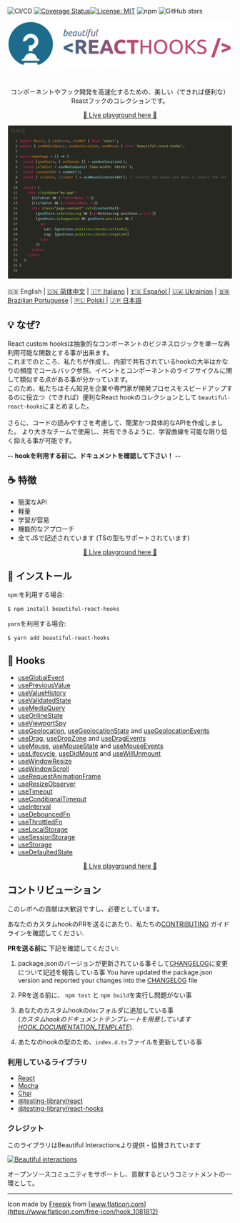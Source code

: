 ![CI/CD](https://github.com/beautifulinteractions/beautiful-react-hooks/workflows/CI/CD/badge.svg)
[![Coverage Status](https://coveralls.io/repos/github/beautifulinteractions/beautiful-react-hooks/badge.svg?branch=master)](https://coveralls.io/github/beautifulinteractions/beautiful-react-hooks?branch=master)[![License: MIT](https://img.shields.io/badge/License-MIT-yellow.svg)](https://opensource.org/licenses/MIT)
![npm](https://img.shields.io/npm/v/beautiful-react-hooks)
![GitHub stars](https://img.shields.io/github/stars/beautifulinteractions/beautiful-react-hooks?style=social)

<div align="center">
  <p align="center">
    <img src="../logo.png" alt="Beautiful React Hooks" width="750px" />
  </p>
</div>
<br />
<div>
  <p align="center">
    コンポーネントやフック開発を高速化するための、美しい（できれば便利な）Reactフックのコレクションです。
  </p>
</div>

<div>
  <p align="center">
    <a href="https://beautifulinteractions.github.io/beautiful-react-hooks/" target="_blank">
    🌟 Live playground here 🌟
    </a>
  </p>
</div>

![Usage example](../usage_example.png)


🇬🇧 English | <a href="https://github.com/beautifulinteractions/beautiful-react-hooks/blob/master/docs/README.zh-CN.md">🇨🇳 简体中文</a> | <a href="https://github.com/beautifulinteractions/beautiful-react-hooks/blob/master/docs/README.it-IT.md">🇮🇹 Italiano</a> | <a href="https://github.com/beautifulinteractions/beautiful-react-hooks/blob/master/docs/README.es-ES.md"> 🇪🇸 Español </a> | <a href="https://github.com/beautifulinteractions/beautiful-react-hooks/blob/master/docs/README.uk-UA.md">🇺🇦 Ukrainian</a> | <a href="https://github.com/beautifulinteractions/beautiful-react-hooks/blob/master/docs/README.pt-BR.md">🇧🇷 Brazilian Portuguese</a> | <a href="https://github.com/beautifulinteractions/beautiful-react-hooks/blob/master/docs/README.pl-PL.md">🇵🇱 Polski </a>| <a href="https://github.com/beautifulinteractions/beautiful-react-hooks/blob/master/docs/README.jp-JP.md">&#x1f1ef;&#x1f1f5; 日本語 </a>

## 💡 なぜ?
React custom hooksは抽象的なコンポーネントのビジネスロジックを単一な再利用可能な関数とする事が出来ます。<br />
これまでのところ、私たちが作成し、内部で共有されているhookの大半はかなりの頻度でコールバック参照、イベントとコンポーネントのライフサイクルに関して類似する点がある事が分かっています。<br />
このため、私たちはそん知見を企業や専門家が開発プロセスをスピードアップするのに役立つ（できれば）便利なReact hookのコレクションとして
`beautiful-react-hooks`にまとめました。
<br /><br />
さらに、コードの読みやすさを考慮して、簡潔かつ具体的なAPIを作成しました。
より大きなチームで使用し、共有できるように、学習曲線を可能な限り低く抑える事が可能です。


**-- hookを利用する前に、ドキュメントを確認して下さい！ --**

## ☕️ 特徴

* 簡潔なAPI
* 軽量
* 学習が容易
* 機能的なアプローチ
* 全てJSで記述されています (TSの型もサポートされています)

<div>
  <p align="center">
    <a href="https://beautifulinteractions.github.io/beautiful-react-hooks/" target="_blank">
    🌟 Live playground here 🌟
    </a>
  </p>
</div>

## 🕺 インストール

`npm`:を利用する場合:
```bash
$ npm install beautiful-react-hooks
```

`yarn`を利用する場合:

```bash
$ yarn add beautiful-react-hooks
```

## 🎨 Hooks

* [useGlobalEvent](./useGlobalEvent.md)
* [usePreviousValue](./usePreviousValue.md)
* [useValueHistory](./useValueHistory.md)
* [useValidatedState](./useValidatedState.md)
* [useMediaQuery](./useMediaQuery.md)
* [useOnlineState](./useOnlineState.md)
* [useViewportSpy](./useViewportSpy.md)
* [useGeolocation](./useGeolocation.md), [useGeolocationState](./useGeolocationState.md) and [useGeolocationEvents](./useGeolocationEvents.md)
* [useDrag](./useDrag.md), [useDropZone](./useDropZone.md) and [useDragEvents](./useDragEvents.md)
* [useMouse](./useMouse.md), [useMouseState](./useMouseState.md) and [useMouseEvents](./useMouseEvents.md)
* [useLifecycle](./useLifecycle.md), [useDidMount](./useDidMount.md) and [useWillUnmount](./useWillUnmount.md)
* [useWindowResize](./useWindowResize.md)
* [useWindowScroll](./useWindowScroll.md)
* [useRequestAnimationFrame](./useRequestAnimationFrame.md)
* [useResizeObserver](./useResizeObserver.md)
* [useTimeout](./useTimeout.md)
* [useConditionalTimeout](./useConditionalTimeout.md)
* [useInterval](./useInterval.md)
* [useDebouncedFn](./useDebouncedFn.md)
* [useThrottledFn](./useThrottledFn.md)
* [useLocalStorage](./useLocalStorage.md)
* [useSessionStorage](./useSessionStorage.md)
* [useStorage](./useStorage.md)
* [useDefaultedState](docs/useDefaultedState.md)

<div>
  <p align="center">
    <a href="https://beautifulinteractions.github.io/beautiful-react-hooks/" target="_blank">
    🌟 Live playground here 🌟
    </a>
  </p>
</div>

## コントリビューション

このレポへの貢献は大歓迎ですし、必要としています。

あなたのカスタムhookのPRを送るにあたり、私たちの[CONTRIBUTING](../CONTRIBUTING.md) ガイドラインを確認してください.

**PRを送る前に** 下記を確認してください:

1. package.jsonのバージョンが更新されている事そして[CHANGELOG](../CHANGELOG.md)に変更について記述を報告している事
You have updated the package.json version and reported your changes into the [CHANGELOG](./CHANGELOG.md) file
2. PRを送る前に、 `npm test` と `npm build`を実行し問題がない事

3. あなたのカスタムhookの`doc`フォルダに追加している事  
 (*カスタムhookのドキュメントテンプレートを用意しています [HOOK_DOCUMENTATION_TEMPLATE](../HOOK_DOCUMENTATION_TEMPLATE.md)*).

4. あたなのhookの型のため、`index.d.ts`ファイルを更新している事

### 利用しているライブラリ

* [React](https://reactjs.org/)
* [Mocha](https://mochajs.org/)
* [Chai](https://www.chaijs.com/)
* [@testing-library/react](https://testing-library.com/docs/react-testing-library/intro)
* [@testing-library/react-hooks](https://react-hooks-testing-library.com/)


### クレジット

このライブラリはBeautiful Interactionsより提供・協賛されています

<div>
  <p>
    <a href="https://beautifulinteractions.com/">
      <img src="https://beautifulinteractions.com/img/logo-colorful.svg" alt="Beautiful interactions" width="140px" />
    </a>
  </p>
</div>

オープンソースコミュニティをサポートし、貢献するというコミットメントの一環として。


---

Icon made by [Freepik](https://www.flaticon.com/authors/freepik) from [www.flaticon.com](https://www.flaticon.com/free-icon/hook_1081812)
